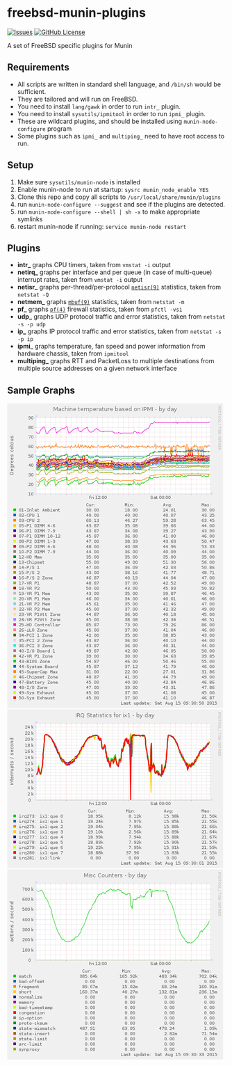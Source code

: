 # freebsd-munin-plugins
[![Issues](https://img.shields.io/github/issues/farrokhi/freebsd-munin-plugins.svg)](https://github.com/farrokhi/freebsd-munin-plugins/issues)
[![GitHub License](https://img.shields.io/github/license/farrokhi/freebsd-munin-plugins.svg)](https://github.com/farrokhi/freebsd-munin-plugins/blob/master/LICENSE)


A set of FreeBSD specific plugins for Munin

## Requirements
- All scripts are written in standard shell language, and `/bin/sh` would be sufficient.
- They are tailored and will run on FreeBSD.
- You need to install `lang/gawk` in order to run `intr_` plugin.
- You need to install `sysutils/ipmitool` in order to run `ipmi_` plugin.
- These are wildcard plugins, and should be installed using `munin-node-configure` program
- Some plugins such as `ipmi_` and `multiping_` need to have root access to run.

## Setup
1. Make sure `sysutils/munin-node` is installed
2. Enable munin-node to run at startup: `sysrc munin_node_enable YES`
2. Clone this repo and copy all scripts to `/usr/local/share/munin/plugins`
3. run `munin-node-configure --suggest` and see if the plugins are detected.
4. run `munin-node-configure --shell | sh -x` to make appropriate symlinks
5. restart munin-node if running: `service munin-node restart`

## Plugins

- **intr_** graphs CPU timers, taken from `vmstat -i` output
- **netirq_** graphs per interface and per queue (in case of multi-queue) interrupt rates, taken from `vmstat -i` output
- **netisr_** graphs per-thread/per-protocol [`netisr(9)`](https://www.freebsd.org/cgi/man.cgi?format=html&query=netisr%289%29) statistics, taken from `netstat -Q`
- **netmem_** graphs [`mbuf(9)`](https://www.freebsd.org/cgi/man.cgi?format=html&query=mbuf%289%29) statistics, taken from `netstat -m`
- **pf_** graphs [`pf(4)`](https://www.freebsd.org/cgi/man.cgi?query=pf&sektion=4&apropos=0) firewall statistics, taken from `pfctl -vsi`
- **udp_** graphs UDP protocol traffic and error statistics, taken from `netstat -s -p udp`
- **ip_** graphs IP protocol traffic and error statistics, taken from `netstat -s -p ip`
- **ipmi_** graphs temperature, fan speed and power information from hardware chassis, taken from `ipmitool`
- **multiping_** graphs RTT and PacketLoss to multiple destinations from multiple source addresses on a given network interface

## Sample Graphs
![IPMI Temperature](screenshots/ipmi_temp-day.png "Temperature from ipmi_ plugin")
![NIC IRQ Per Queue](screenshots/netirq_ix1-day.png "Per Interface/Queue IRQ graph")
![PF Misc Counters](screenshots/pf_counters-day.png "PF Misc Counters")
